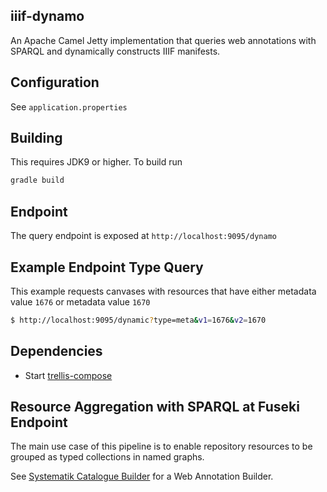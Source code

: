 ## iiif-dynamo

An Apache Camel Jetty implementation that queries web annotations with SPARQL and dynamically constructs IIIF manifests.

## Configuration
See `application.properties`

## Building
This requires JDK9 or higher.
To build run
```bash
gradle build
```

## Endpoint
The query endpoint is exposed at `http://localhost:9095/dynamo`

## Example Endpoint Type Query
This example requests canvases with resources that have either metadata value `1676` or metadata value `1670`

```bash
$ http://localhost:9095/dynamic?type=meta&v1=1676&v2=1670
```

## Dependencies
* Start [trellis-compose](https://github.com/trellis-ldp/trellis-deployment/blob/master/trellis-compose/trellis-app/1.9/docker-compose.yml) 

## Resource Aggregation with SPARQL at Fuseki Endpoint
The main use case of this pipeline is to enable repository resources to be grouped as typed collections in named graphs.    

See [Systematik Catalogue Builder](https://github.com/ub-leipzig/systematik-catalogue-builder) for a Web Annotation Builder.
